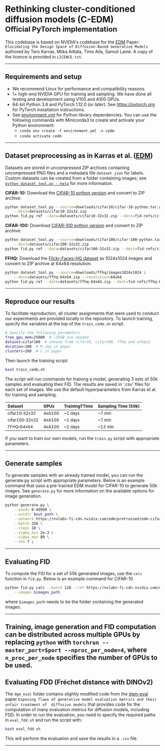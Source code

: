 # Rethinking cluster-conditioned diffusion models (C-EDM) <br><sub>Official PyTorch implementation</sub>

This codebase is based on NVIDIA's codebase for the [EDM](https://github.com/NVlabs/edm) Paper: `Elucidating the Design Space of Diffusion-Based Generative Models` authored by
Tero Karras, Miika Aittala, Timo Aila, Samuli Laine. A copy of the licence is provided in `LICENCE.txt`.

---
## Requirements and setup
* We recommend Linux for performance and compatibility reasons.
* 1+ high-end NVIDIA GPU for training and sampling. We have done all testing and development using V100 and A100 GPUs.
* 64-bit Python 3.8 and PyTorch 1.12.0 (or later). See https://pytorch.org for PyTorch installation instructions.
* See [environment.yml](./environment.yml) for Python library dependencies. You can use the following commands with Miniconda3 to 
create and activate your Python environment:
  - `conda env create -f environment.yml -n cedm`
  - `conda activate cedm`

---
## Dataset preprocessing as in Karras et al. ([EDM](https://github.com/NVlabs/edm))

Datasets are stored in uncompressed ZIP archives containing uncompressed PNG files and a metadata file `dataset.json` 
for labels. Custom datasets can be created from a folder containing images; see [`python dataset_tool.py --help`](./docs/dataset-tool-help.txt) 
for more information.

**CIFAR-10:** Download the [CIFAR-10 python version](https://www.cs.toronto.edu/~kriz/cifar.html) and convert to ZIP archive:

```.bash
python dataset_tool.py --source=downloads/cifar10/cifar-10-python.tar.gz \
    --dest=datasets/cifar10-32x32.zip
python fid.py ref --data=datasets/cifar10-32x32.zip --dest=fid-refs/cifar10-32x32.npz
```

**CIFAR-100:** Download [CIFAR-100 python version](https://www.cs.toronto.edu/~kriz/cifar.html) and convert to ZIP archive:
```.bash
python dataset_tool.py --source=downloads/cifar100/cifar-100-python.tar.gz \
    --dest=datasets/cifar100-32x32.zip
python fid.py ref --data=datasets/cifar100-32x32.zip --dest=fid-refs/cifar100-32x32.npz
```


**FFHQ:** Download the [Flickr-Faces-HQ dataset](https://github.com/NVlabs/ffhq-dataset) as 1024x1024 images and convert to ZIP archive at 64x64 resolution:

```.bash
python dataset_tool.py --source=downloads/ffhq/images1024x1024 \
    --dest=datasets/ffhq-64x64.zip --resolution=64x64
python fid.py ref --data=datasets/ffhq-64x64.zip --dest=fid-refs/ffhq-64x64.npz
```
---
## Reproduce our results
To facilitate reproduction, all cluster assignments that were used to conduct our experiments are provided locally in 
the repository. To launch training, specify the variables at the top of the `train_cedm.sh` script. 

```bash
# Specify the following parameters
free_gpu_mem=25000  # ~25GB are needed
dataset=cifar100  # choose from cifar10, cifar100, ffhq and afhqv2
duration=100  # M_img in paper
clusters=200  # C in paper
```

Then launch the training script:
```bash
bash train_cedm.sh
```

The script will run commands for training a model, generating 3 sets of 50k samples and evaluating their FID. The results 
are saved in '.csv' files for each set of images. We use the default hyperparameters from Karras et al. for training and
sampling.

| <sub>Dataset</sub>              | <sub>GPUs</sub>   | <sub>TrainingTTime</sub> | <sub>Sampling Time (50k)</sub> |
|:--------------------------------|:------------------|:-------------------------|:-------------------------------|
| <sub>cifar10&#8209;32x32</sub>  | <sub>4xA100</sub> | <sub>~1&nbsp;days</sub>  | <sub>~7&nbsp;min</sub>         |
| <sub>cifar100&#8209;32x32</sub> | <sub>4xA100</sub> | <sub>~1&nbsp;days</sub>  | <sub>~7&nbsp;min</sub>         |
| <sub>FFHQ&#8209;64x64</sub>     | <sub>4xA100</sub> | <sub>~2&nbsp;days</sub>  | <sub>~13&nbsp;min</sub>        |

If you want to train our own models, run the `train.py` script with appropriate parameters. 

---
## Generate samples
To generate samples with an already trained model, you can run the generate.py script with appropriate parameters. Below
is an example command that uses a pre-trained EDM model for CIFAR-10 to generate 50k images. See `generate.py` for more
information on the available options for image generation.

```bash
python generate.py \
    --seeds 0-49999 \
    --outdir $out_path \
    --network https://nvlabs-fi-cdn.nvidia.com/edm/pretrained/edm-cifar10-32x32-cond-vp.pkl \
    --batch 256 \
    --steps 18 \
    --sigma_min 2e-3 \
    --sigma_max 80 \
    --rho 7 ;
```

--- 
## Evaluating FID
To compute the FID for a set of 50k generated images, use the `calc` function in `fid.py`. Below is an example command
for CIFAR-10.

```bash
python fid.py calc --batch 128 --ref https://nvlabs-fi-cdn.nvidia.com/edm/fid-refs/cifar10-32x32.npz \
    --images $images_path
```
where `$images_path` needs to be the folder containing the generated images.

---
Training, image generation and FID computation can be distributed across multiple GPUs by replacing `python` with `torchrun --master_port=$port --nproc_per_node=4`,
where `n_proc_per_node` specifies the number of GPUs to be used.
---

## Evaluating FDD (Fréchet distance with DINOv2)
The `dgm_eval` folder contains slightly modified code from the [dgm-eval](https://github.com/layer6ai-labs/dgm-eval) paper `Exposing flaws of generative model evaluation metrics and their unfair treatment of 
diffusion models` that provides code for the computation of many evaluation metrics for diffusion models, including FDD.
In order to run the evaluation, you need to specify the required paths in `eval_fdd.sh` and run the script with:

```bash
bash eval_fdd.sh
```

This will perform the evaluation and save the results in a `.csv` file. 

---